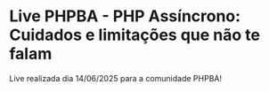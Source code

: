 # Live PHPBA - PHP Assíncrono: Cuidados e limitações que não te falam
Live realizada dia 14/06/2025 para a comunidade PHPBA!